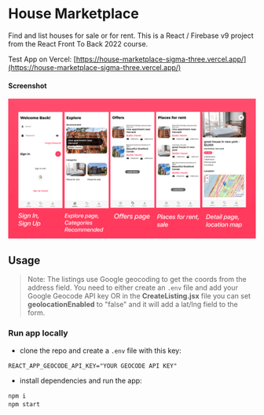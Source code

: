 # House Marketplace

Find and list houses for sale or for rent. This is a React / Firebase v9 project from the React Front To Back 2022 course.

Test App on Vercel: [https://house-marketplace-sigma-three.vercel.app/](https://house-marketplace-sigma-three.vercel.app/)

#### Screenshot

![screenshot](./screenshot.png 'screenshot')

## Usage

> Note: The listings use Google geocoding to get the coords from the address field. You need to either create an `.env` file and add your Google Geocode API key OR in the **CreateListing.jsx** file you can set **geolocationEnabled** to "false" and it will add a lat/lng field to the form.

### Run app locally

- clone the repo and create a `.env` file with this key:

```env
REACT_APP_GEOCODE_API_KEY="YOUR GEOCODE API KEY"
```

- install dependencies and run the app:

```bash
npm i
npm start
```
